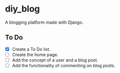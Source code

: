 # diy_blog
A blogging platform made with Django.

## To Do
- [x] Create a To Do list.
- [ ] Create the home page.
- [ ] Add the concept of a user and a blog post.
- [ ] Add the functionality of commenting on blog posts.
